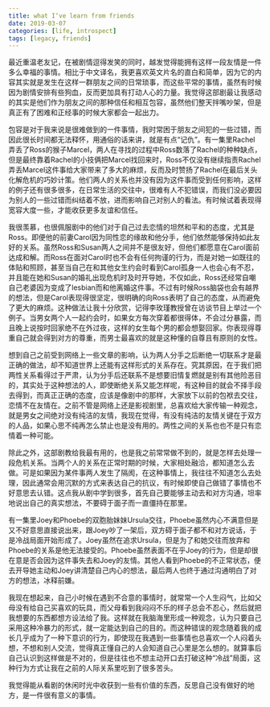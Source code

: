 ```yaml
--- 
title: what I‘ve learn from friends
date: 2019-03-07
categories: [life, introspect]
tags: [legacy, friends]
---
```


最近重温老友记，在被剧情逗得发笑的同时，越发觉得能拥有这样一段友情是一件多么幸福的事情。相比于中文译名，我更喜欢英文片名的直白和简单，因为它的内容其实就是发生在这样一群朋友之间的日常琐事，而这些平常的事情，虽然有时候因为剧情安排有些狗血，反而更加具有打动人心的力量。我觉得这部剧最让我感动的其实是他们作为朋友之间的那种信任和相互包容，虽然他们整天拌嘴吵架，但是真正有了困难和正经事的时候大家都会一起出力。

包容是对于我来说是很难做到的一件事情，我时常困于朋友之间犯的一些过错，而因此很长时间都无法释怀，用通俗的话来讲，就是有点“记仇”。有一集里Rachel弄丢了Ross的猴子Marcel，两人在寻找的过程中Ross数落了Rachel的种种缺点，但是最终靠着Rachel的小技俩把Marcel找回来时，Ross不仅没有继续指责Rachel弄丢Marcel这件事给大家带来了多大的麻烦，反而及时赞扬了Rachel在最后关头化解危机的巧妙计策。他们两人的关系也并没有因为这件事而受到任何影响，这样的例子还有很多很多，在日常生活的交往中，很难有人不犯错误，而我们没必要因为别人的一些过错而纠结着不放，进而影响自己对别人的看法。有时候试着表现得宽容大度一些，才能收获更多友谊和信任。

我很羡慕，也很佩服剧中的他们对于自己过去恋情的坦然和平和的态度，尤其是Ross。即便他的前妻Carol因为同性恋的缘故和他分手，他们依然能够保持如此友好的关系。虽然Ross和Susan两人之间并不是很友好，但他们都愿意在Carol面前达成和解。而Ross在面对Carol时也不会有任何拘谨的行为，而是对她一如既往的体贴和照顾，甚至当自己在和其他女生约会时看到Carol孤身一人也会心有不忍，并且能在她和Susan的婚礼出现危机时及时开导她，不仅如此，Ross还经常自嘲自己老婆因为变成了lesbian而和他离婚这件事。不过有时候Ross脑袋也会有越界的想法，但是Carol表现得很坚定，很明确的向Ross表明了自己的态度，从而避免了更大的麻烦。这种做法让我十分欣赏，记得李玫瑾教授曾在访谈节目上举过一个例子。当男女两个人一起约会时，如果女方每次穿着都很得体，不会过分暴露，而且晚上说按时回家绝不在外过夜，这样的女生每个男的都会想娶回家。你表现得尊重自己就会得到对方的尊重，而男士最喜欢的就是这种懂的自尊且有原则的女性。

想到自己之前受到网络上一些文章的影响，认为两人分手之后断绝一切联系才是最正确的做法，却不知道世界上还能有这样形式的关系存在。究其原因，在于我们把两性关系看得过于严肃，认为分手后还联系不是想要旧情复燃就是别有其他险恶目的，其实处于这种想法的人，即使断绝关系又能怎样呢，有这种目的就会不择手段去得到，而真正正确的态度，应该是像剧中的那样，大家放下以前的包袱去交往，恋情不在友情在。之前不管是网络上还是影视剧里，总喜欢给大家传输一种观念，就是男女之间绝对没有纯洁的友情，我现在觉得，有没有纯洁的友情关键在于双方的人品，如果心思不纯再怎么禁止也是没有用的。两性之间的关系也也不是只有恋情着一种可能。

除此之外，这部剧教给我最有用的，也是我之前常常做不到的，就是怎样去处理一段危机关系。当两个人的关系在正常时期的时候，大家相处融洽，都知道怎么去做。可是如果因为某件事两人发生了隔阂，在这种事情上，我往往不知道怎么去处理，因此通常会用沉默的方式来表达自己的抗议，有时候即使自己做错了事情也不好意思去认错。这点我从剧中学到很多，首先自己要能够主动去和对方沟通，坦率地说出自己的真实想法，不要碍于面子而一直僵持在那里。

有一集里Joey和Phoebe的双胞胎妹妹Ursula交往，Phoebe虽然内心不满意但是又不好意思直接说出来，跟Joey吵了一架后，双方碍于面子都不和对方说话，于是冷战局面开始形成了。Joey虽然在追求Ursula，但是为了和她交往而放弃和Phoebe的关系是他无法接受的。Phoebe虽然表面不在乎Joey的行为，但是却很在意是否会因为这件事失去和Joey的友情。其他人看到Phoebe的不正常状态，便去开导她主动和Joey讲清楚自己内心的想法，最后两人也终于通过沟通明白了对方的想法，冰释前嫌。

我现在想起来，自己小时候在遇到不合意的事情时，就常常一个人生闷气，比如父母没有给自己买喜欢的玩具，而父母看到我闷闷不乐的样子总会不忍心，然后就把我想要的东西都想方设法给了我。这样就在我脑海里形成一种观念，认为只要自己采用这种冷暴力的形式，就一定能达到自己的目的。而这种错误的观念随着我的成长几乎成为了一种下意识的行为，即使现在我遇到一些事情也总喜欢一个人闷着头想，不想和别人交流，觉得真正懂自己的人会知道自己心里是怎么想的。就算事后自己认识到这样做是不对的，但是往往也不想主动开口去打破这种“冷战”局面，这种行为方式让我在之前的人际关系里吃到了很多苦头。

我觉得能从看剧的休闲时光中收获到一些有价值的东西，反思自己没有做好的地方，是一件很有意义的事情。